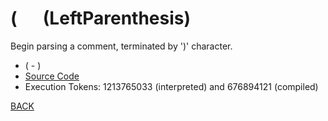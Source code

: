 # ( &emsp; (LeftParenthesis)
Begin parsing a comment, terminated by ')' character.
* ( - )
* [Source Code](../words/core/LeftParenthesis.cs)
* Execution Tokens: 1213765033 (interpreted) and 676894121 (compiled)


[BACK](builtins.md#LeftParenthesis)
